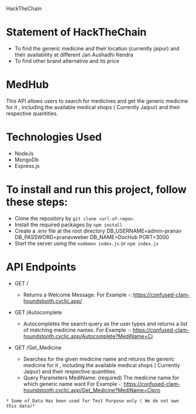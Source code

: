 HackTheChain

# Statement of HackTheChain 
 * To find the generic medicine and their location (currently jaipur) and their availability at different Jan Aushadhi Kendra
 * To find other brand alternative and its price 

# MedHub 
This API allows users to search for medicines and get the generic medicine for it , including the available medical shops ( Currently Jaipur) and their respective quantities.

# Technologies Used
* NodeJs
* MongoDb
* Express.js

# To install and run this project, follow these steps:

* Clone the repository by `git clone <url-of-repo>`.
* Install the required packages by `npm install`
* Create a .env file at the root directory 
      DB_USERNAME=admin-pranav
      DB_PASSWORD=pranavweber
      DB_NAME=DocHub
      PORT=3000 
* Start the server using the `nodemon index.js` or `npm index.js`


# API Endpoints
* GET /
   - Returns a Welcome Message.
   For Example  -: https://confused-clam-houndstooth.cyclic.app/

* GET /Autocomplete
   - Autocompletes the search query as the user types and returns a list of matching medicine names.
   For Example  -: https://confused-clam-houndstooth.cyclic.app/Autocomplete?MediName=Ci

* GET /Get_Medicine
   - Searches for the given medicine name and returns the generic medicine for it , including the available medical shops ( Currently Jaipur) and their respective quantities.
   - Query Parameters 
            MediName: (required) The medicine name for which generic name want
   For Example -: https://confused-clam-houndstooth.cyclic.app/Get_Medicine?MediName=Cipro



 `* Some of Data Has been used for Test Purpose only ( We do not own this data)*` 